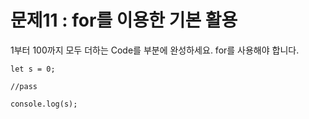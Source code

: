 # 문제11 : for를 이용한 기본 활용

1부터 100까지 모두 더하는 Code를 <pass> 부분에 완성하세요. for를 사용해야 합니다.

```JS
let s = 0;

//pass

console.log(s);
```
